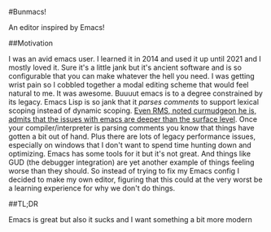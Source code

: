 #Bunmacs! 

An editor inspired by Emacs! 

##Motivation 

I was an avid emacs user. I learned it in 2014 and used it up until 2021 and I
mostly loved it. Sure it's a little jank but it's ancient software and is so
configurable that you can make whatever the hell you need. I was getting wrist
pain so I cobbled together a modal editing scheme that would feel natural to me.
It was awesome. Buuuut emacs is to a degree constrained by its legacy. Emacs
Lisp is so jank that it *parses comments* to support lexical scoping instead of
dynamic scoping. [Even RMS, noted curmudgeon he is, admits that the issues with
emacs are deeper than the surface
level](https://lists.gnu.org/archive/html/emacs-devel/2020-04/msg00885.html).
Once your compiler/interpreter is parsing comments you know that things have
gotten a bit out of hand. Plus there are lots of legacy performance issues,
especially on windows  that I don't want to spend time hunting down and
optimizing. Emacs has some tools for it but it's not great. And things like GUD
(the debugger integration) are yet another example of things feeling worse than
they should. So instead of trying to fix my Emacs config I decided to make my
own editor, figuring that this could at the very worst be a learning experience
for why we don't do things.

##TL;DR 

Emacs is great but also it sucks and I want something a bit more modern